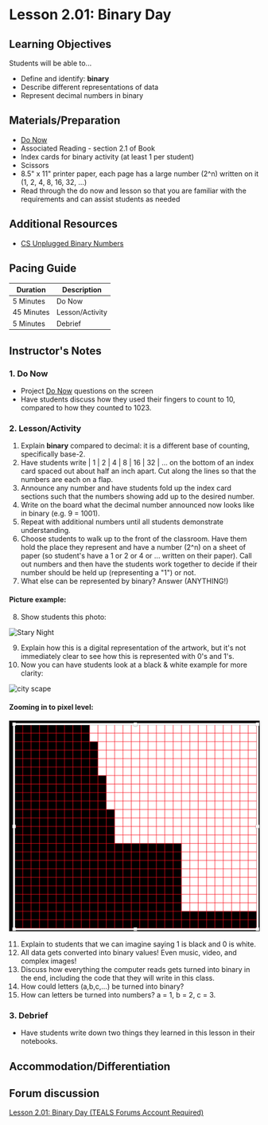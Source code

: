 # Lesson 2.01: Binary Day

## Learning Objectives
Students will be able to...
* Define and identify: **binary**
* Describe different representations of data
* Represent decimal numbers in binary

## Materials/Preparation
* [Do Now]
* Associated Reading - section 2.1 of Book
* Index cards for binary activity (at least 1 per student)
* Scissors
* 8.5" x 11" printer paper, each page has a large number (2^n) written on it (1, 2, 4, 8, 16, 32, ...)
* Read through the do now and lesson so that you are familiar with the requirements and can assist students as needed

## Additional Resources
* [CS Unplugged Binary Numbers]

## Pacing Guide
| **Duration**   | **Description** |
| ---------- | ----------- |
| 5 Minutes  | Do Now      |
| 45 Minutes | Lesson/Activity      |
| 5 Minutes | Debrief     |

## Instructor's Notes
### 1. Do Now
* Project [Do Now] questions on the screen
* Have students discuss how they used their fingers to count to 10, compared to how they counted to 1023.
### 2. Lesson/Activity
1. Explain **binary** compared to decimal: it is a different base of counting, specifically base-2. 
2. Have students write | 1 | 2 | 4 | 8 | 16 | 32 | ... on the bottom of an index card spaced out about half an inch apart. Cut along the lines so that the numbers are each on a flap. 
3. Announce any number and have students fold up the index card sections such that the numbers showing add up to the desired number.
4. Write on the board what the decimal number announced now looks like in binary (e.g. 9 = 1001).
5. Repeat with additional numbers until all students demonstrate understanding.
6. Choose students to walk up to the front of the classroom. Have them hold the place they represent and have a number (2^n) on a sheet of paper (so student's have a 1 or 2 or 4 or ... written on their paper). 
Call out numbers and then have the students work together to decide if their number should be held up (representing a "1") or not.
7. What else can be represented by binary? Answer (ANYTHING!)
#### Picture example:
8. Show students this photo: 

![Stary Night](starynight.png)

9. Explain how this is a digital representation of the artwork, but it's not immediately clear to see how this is represented with 0's and 1's.    
10. Now you can have students look at a black & white example for more clarity: 

![city scape](basic_city.png)

#### Zooming in to pixel level: 

![Pixel Level](Pixel_Level.png)

11. Explain to students that we can imagine saying 1 is black and 0 is white.
12. All data gets converted into binary values! Even music, video, and complex images!
13. Discuss how everything the computer reads gets turned into binary in the end, including the code that they will write in this class.
14. How could letters (a,b,c,...) be turned into binary? 
15. How can letters be turned into numbers? a = 1, b = 2, c = 3.

### 3. Debrief
* Have students write down two things they learned in this lesson in their notebooks.

## Accommodation/Differentiation

## Forum discussion
[Lesson 2.01: Binary Day (TEALS Forums Account Required)](https://forums.tealsk12.org/c/2nd-semester-unit-2/2-01-binary-day)


[Do Now]:do_now.md
[CS Unplugged Binary Numbers]:http://csunplugged.org/binary-numbers/

